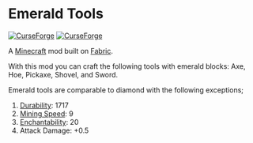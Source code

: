 # Emerald Tools

[![CurseForge](http://cf.way2muchnoise.eu/full_simple-emerald-tools_downloads.svg)](http://www.curseforge.com/minecraft/mc-mods/simple-emerald-tools)
[![CurseForge](http://cf.way2muchnoise.eu/versions/simple-emerald-tools.svg)](http://www.curseforge.com/minecraft/mc-mods/simple-emerald-tools)

A [Minecraft](minecraft.net) mod built on [Fabric](fabricmc.net).

With this mod you can craft the following tools with emerald blocks: Axe, Hoe, Pickaxe, Shovel, and Sword.

Emerald tools are comparable to diamond with the following exceptions;

1. [Durability](https://minecraft.fandom.com/wiki/Durability#Item_durability): 1717
1. [Mining Speed](https://minecraft.gamepedia.com/Breaking#Speed): 9
1. [Enchantability](https://minecraft.gamepedia.com/Enchanting/Mechanics#Enchantability): 20
1. Attack Damage: +0.5